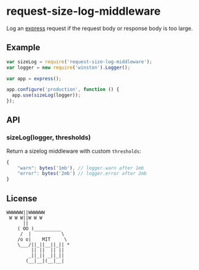 # request-size-log-middleware

  Log an [express](https://github.com/visionmedia/express) request if the request body or response body is too large.

## Example

```js
var sizeLog = require('request-size-log-middleware');
var logger = new require('winston').Logger();

var app = express();

app.configure('production', function () {
  app.use(sizeLog(logger));
});
```

## API

### sizeLog(logger, thresholds)

  Return a sizelog middleware with custom `thresholds`:

```js
{
    "warn": bytes('1mb'), // logger.warn after 1mb
    "error": bytes('2mb') // logger.error after 2mb
}
```


## License

```
WWWWWW||WWWWWW
 W W W||W W W
      ||
    ( OO )__________
     /  |           \
    /o o|    MIT     \
    \___/||_||__||_|| *
         || ||  || ||
        _||_|| _||_||
       (__|__|(__|__|
```